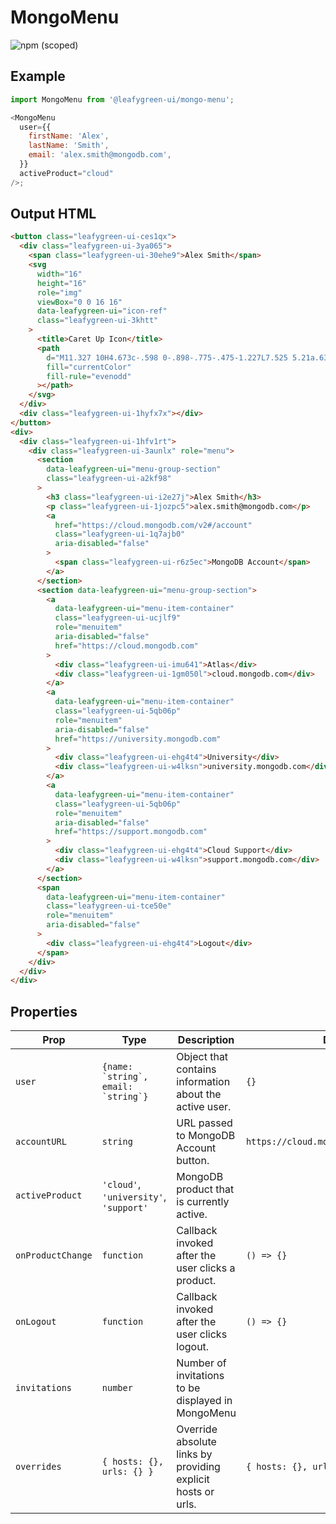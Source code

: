 # MongoMenu

![npm (scoped)](https://img.shields.io/npm/v/@leafygreen-ui/mongo-menu.svg)

## Example

```js
import MongoMenu from '@leafygreen-ui/mongo-menu';

<MongoMenu
  user={{
    firstName: 'Alex',
    lastName: 'Smith',
    email: 'alex.smith@mongodb.com',
  }}
  activeProduct="cloud"
/>;
```

## Output HTML

```html
<button class="leafygreen-ui-ces1qx">
  <div class="leafygreen-ui-3ya065">
    <span class="leafygreen-ui-30ehe9">Alex Smith</span>
    <svg
      width="16"
      height="16"
      role="img"
      viewBox="0 0 16 16"
      data-leafygreen-ui="icon-ref"
      class="leafygreen-ui-3khtt"
    >
      <title>Caret Up Icon</title>
      <path
        d="M11.327 10H4.673c-.598 0-.898-.775-.475-1.227L7.525 5.21a.638.638 0 01.948 0l3.33 3.562c.422.452.122 1.227-.476 1.227z"
        fill="currentColor"
        fill-rule="evenodd"
      ></path>
    </svg>
  </div>
  <div class="leafygreen-ui-1hyfx7x"></div>
</button>
<div>
  <div class="leafygreen-ui-1hfv1rt">
    <div class="leafygreen-ui-3aunlx" role="menu">
      <section
        data-leafygreen-ui="menu-group-section"
        class="leafygreen-ui-a2kf98"
      >
        <h3 class="leafygreen-ui-i2e27j">Alex Smith</h3>
        <p class="leafygreen-ui-1jozpc5">alex.smith@mongodb.com</p>
        <a
          href="https://cloud.mongodb.com/v2#/account"
          class="leafygreen-ui-1q7ajb0"
          aria-disabled="false"
        >
          <span class="leafygreen-ui-r6z5ec">MongoDB Account</span>
        </a>
      </section>
      <section data-leafygreen-ui="menu-group-section">
        <a
          data-leafygreen-ui="menu-item-container"
          class="leafygreen-ui-ucjlf9"
          role="menuitem"
          aria-disabled="false"
          href="https://cloud.mongodb.com"
        >
          <div class="leafygreen-ui-imu641">Atlas</div>
          <div class="leafygreen-ui-1gm050l">cloud.mongodb.com</div>
        </a>
        <a
          data-leafygreen-ui="menu-item-container"
          class="leafygreen-ui-5qb06p"
          role="menuitem"
          aria-disabled="false"
          href="https://university.mongodb.com"
        >
          <div class="leafygreen-ui-ehg4t4">University</div>
          <div class="leafygreen-ui-w4lksn">university.mongodb.com</div>
        </a>
        <a
          data-leafygreen-ui="menu-item-container"
          class="leafygreen-ui-5qb06p"
          role="menuitem"
          aria-disabled="false"
          href="https://support.mongodb.com"
        >
          <div class="leafygreen-ui-ehg4t4">Cloud Support</div>
          <div class="leafygreen-ui-w4lksn">support.mongodb.com</div>
        </a>
      </section>
      <span
        data-leafygreen-ui="menu-item-container"
        class="leafygreen-ui-tce50e"
        role="menuitem"
        aria-disabled="false"
      >
        <div class="leafygreen-ui-ehg4t4">Logout</div>
      </span>
    </div>
  </div>
</div>
```

## Properties

| Prop              | Type                                    | Description                                                  | Default                                 |
| ----------------- | --------------------------------------- | ------------------------------------------------------------ | --------------------------------------- |
| `user`            | `` {name: `string`, email: `string`} `` | Object that contains information about the active user.      | `{}`                                    |
| `accountURL`      | `string`                                | URL passed to MongoDB Account button.                        | `https://cloud.mongodb.com/v2#/account` |
| `activeProduct`   | `'cloud'`, `'university'`, `'support'`  | MongoDB product that is currently active.                    |                                         |
| `onProductChange` | `function`                              | Callback invoked after the user clicks a product.            | `() => {}`                              |
| `onLogout`        | `function`                              | Callback invoked after the user clicks logout.               | `() => {}`                              |
| `invitations`     | `number`                                | Number of invitations to be displayed in MongoMenu           |                                         |
| `overrides`       | `{ hosts: {}, urls: {} }`               | Override absolute links by providing explicit hosts or urls. | `{ hosts: {}, urls: {} }`               |
